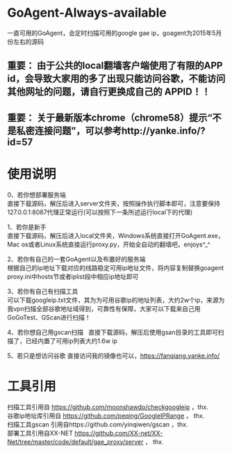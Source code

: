 # GoAgent-Always-available
一直可用的GoAgent，会定时扫描可用的google gae ip，goagent为2015年5月份左右的源码

## 重要： 由于公共的local翻墙客户端使用了有限的APP id，会导致大家用的多了出现只能访问谷歌，不能访问其他网址的问题，请自行更换成自己的 APPID！！
## 重要： 关于最新版本chrome（chrome58）提示“不是私密连接问题”，可以参考http://yanke.info/?id=57
# 使用说明
0、若你想部署服务端  
直接下载源码，解压后进入server文件夹，按照操作执行脚本即可，注意要保持127.0.0.1:8087代理正常运行(可以按照下一条所述运行local下的代理)

1、若你是新手  
直接下载源码，解压后进入local文件夹，Windows系统直接打开GoAgent.exe，Mac os或者Linux系统直接运行proxy.py，开始全自动的翻墙吧，enjoys^_^

2、若你有自己的一套GoAgent以及布置好的服务端  
根据自己的ip地址下载对应的线路稳定可用ip地址文件，将内容复制替换goagent proxy.ini中hosts节或者iplist段中相应ip地址即可

3、若你有自己有扫描工具  
可以下载googleip.txt文件，其为为可用谷歌ip的地址列表，大约2w个ip，来源为我vpn扫描全部谷歌地址域得到，可靠性有保障，大家可以下载来自己用GoGoTest、GScan进行扫描！

4、若你想自己用gscan扫描  
直接下载源码，解压后使用gsan目录的工具即可扫描了，已经内置了可用ip列表大约1.6w ip

5、若只是想访问谷歌
直接访问我的镜像也可以，https://fanqiang.yanke.info/

# 工具引用
扫描工具引用自 https://github.com/moonshawdo/checkgoogleip ，thx.  
谷歌ip地址库引用自 https://github.com/peqing/GoogleIPRange ， thx.  
扫描工具gscan 引用自https://github.com/yinqiwen/gscan ，thx.  
部署工具引用自XX-NET https://github.com/XX-net/XX-Net/tree/master/code/default/gae_proxy/server ， thx.
